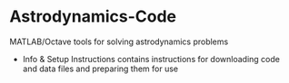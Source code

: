 # Astrodynamics-Code
MATLAB/Octave tools for solving astrodynamics problems 
- Info & Setup Instructions contains instructions for downloading code and data files and preparing them for use
